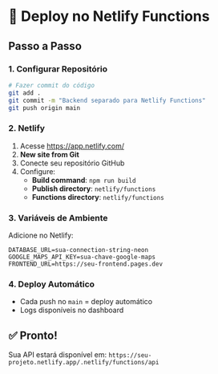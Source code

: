# 🚀 Deploy no Netlify Functions

## Passo a Passo

### 1. Configurar Repositório
```bash
# Fazer commit do código
git add .
git commit -m "Backend separado para Netlify Functions"
git push origin main
```

### 2. Netlify
1. Acesse https://app.netlify.com/
2. **New site from Git**
3. Conecte seu repositório GitHub
4. Configure:
   - **Build command**: `npm run build`
   - **Publish directory**: `netlify/functions`
   - **Functions directory**: `netlify/functions`

### 3. Variáveis de Ambiente
Adicione no Netlify:
```
DATABASE_URL=sua-connection-string-neon
GOOGLE_MAPS_API_KEY=sua-chave-google-maps
FRONTEND_URL=https://seu-frontend.pages.dev
```

### 4. Deploy Automático
- Cada push no `main` = deploy automático
- Logs disponíveis no dashboard

## ✅ Pronto!
Sua API estará disponível em: `https://seu-projeto.netlify.app/.netlify/functions/api`